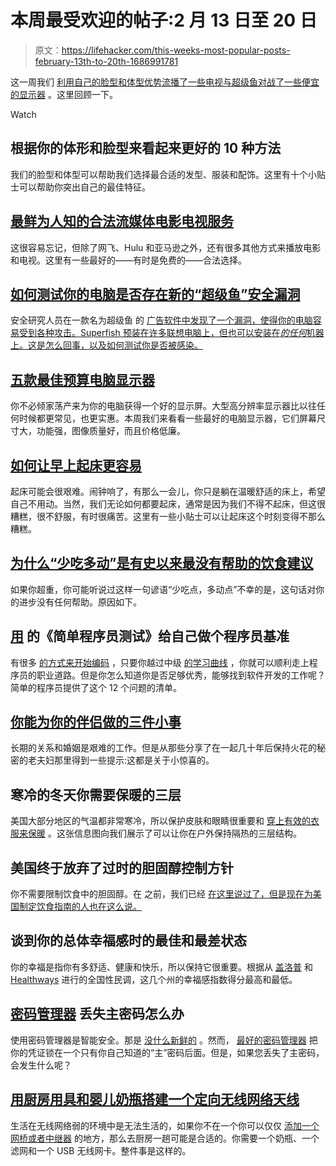 # 本周最受欢迎的帖子:2 月 13 日至 20 日

> 原文：<https://lifehacker.com/this-weeks-most-popular-posts-february-13th-to-20th-1686991781>

这一周我们 [利用自己的脸型和体型优势](https://lifehacker.com/top-10-ways-to-look-better-based-on-your-body-shape-and-1685649755)[流播了一些电视](http://lifehacker.com/the-best-lesser-known-services-for-legally-streaming-mo-1686068241)[与超级鱼](http://lifehacker.com/how-to-test-your-pc-for-the-new-superfish-security-vu-1686788663)[对战了一些便宜的显示器](http://lifehacker.com/five-best-budget-computer-monitors-1685766022) 。这里回顾一下。

Watch

## 根据你的体形和脸型来看起来更好的 10 种方法

我们的脸型和体型可以帮助我们选择最合适的发型、服装和配饰。这里有十个小贴士可以帮助你突出自己的最佳特征。

## [最鲜为人知的合法流媒体电影电视服务](http://lifehacker.com/the-best-lesser-known-services-for-legally-streaming-mo-1686068241)

这很容易忘记，但除了网飞、Hulu 和亚马逊之外，还有很多其他方式来播放电影和电视。这里有一些最好的——有时是免费的——合法选择。

## [如何测试你的电脑是否存在新的“超级鱼”安全漏洞](http://lifehacker.com/how-to-test-your-pc-for-the-new-superfish-security-vu-1686788663)

安全研究人员在一款名为超级鱼 的 [广告软件中发现了一个漏洞，使得你的电脑容易受到各种攻击。Superfish 预装在许多联想电脑上，但也可以安装在*的任何*机器上。这是怎么回事，以及如何测试你是否被感染。](http://gizmodo.com/lenovo-installs-adware-on-new-computers-that-could-stea-1686721226)

## [五款最佳预算电脑显示器](http://lifehacker.com/five-best-budget-computer-monitors-1685766022)

你不必倾家荡产来为你的电脑获得一个好的显示屏。大型高分辨率显示器比以往任何时候都更常见，也更实惠。本周我们来看看一些最好的电脑显示器，它们屏幕尺寸大，功能强，图像质量好，而且价格低廉。

## [如何让早上起床更容易](http://lifehacker.com/how-to-make-getting-out-of-bed-in-the-morning-easier-1686080471)

起床可能会很艰难。闹钟响了，有那么一会儿，你只是躺在温暖舒适的床上，希望自己不用动。当然，我们无论如何都要起床，通常是因为我们不得不起床，但这很糟糕，很不舒服，有时很痛苦。这里有一些小贴士可以让起床这个时刻变得不那么糟糕。

## [为什么“少吃多动”是有史以来最没有帮助的饮食建议](http://vitals.lifehacker.com/why-eat-less-move-more-is-the-least-helpful-diet-adv-1686146359)

如果你超重，你可能听说过这样一句谚语“少吃点，多动点”不幸的是，这句话对你的进步没有任何帮助。原因如下。

## [用](http://lifehacker.com/benchmark-yourself-as-a-programmer-with-the-simple-pro-1686326589) 的《简单程序员测试》给自己做个程序员基准

有很多 [的方式来开始编码](http://lifehacker.com/top-10-ways-to-teach-yourself-to-code-1684250889) ，只要你越过中级 [的学习曲线](http://lifehacker.com/why-learning-to-code-is-so-hard-and-what-you-can-do-ab-1685229278) ，你就可以顺利走上程序员的职业道路。但是你怎么知道你是否足够优秀，能够找到软件开发的工作呢？简单的程序员提供了这个 12 个问题的清单。

## [你能为你的伴侣做的三件小事](http://lifehacker.com/three-small-things-you-can-do-for-your-partner-to-make-1686306889)

长期的关系和婚姻是艰难的工作。但是从那些分享了在一起几十年后保持火花的秘密的老夫妇那里得到一些提示:这都是关于小惊喜的。

## 寒冷的冬天你需要保暖的三层

美国大部分地区的气温都非常寒冷，所以保护皮肤和眼睛很重要和 [穿上有效的衣服来保暖](http://lifehacker.com/how-to-effectively-layer-up-and-stay-warm-this-winter-1668968761) 。这张信息图向我们展示了可以让你在户外保持隔热的三层结构。

## 美国终于放弃了过时的胆固醇控制方针

你不需要限制饮食中的胆固醇。在 之前，我们已经 [在这里说过了，但是现在为美国制定饮食指南的人也在这么说。](http://lifehacker.com/what-is-cholesterol-and-why-should-i-care-about-it-1475427781)

## 谈到你的总体幸福感时的最佳和最差状态

你的幸福是指你有多舒适、健康和快乐，所以保持它很重要。根据从 [盖洛普](http://www.gallup.com/home.aspx?ref=logo) 和 [Healthways](http://www.healthways.com/) 进行的全国性民调，这几个州的幸福感指数得分最高和最低。

## [密码管理器](http://lifehacker.com/what-to-do-if-you-lose-the-master-password-to-your-pass-1686432765) 丢失主密码怎么办

使用密码管理器是智能安全。那是 [没什么新鲜的](http://lifehacker.com/the-only-secure-password-is-the-one-you-can-t-remember-5785420) 。然而， [最好的密码管理器](http://lifehacker.com/the-five-best-password-managers-5529133) 把你的凭证锁在一个只有你自己知道的“主”密码后面。但是，如果您丢失了主密码，会发生什么呢？

## [用厨房用具和婴儿奶瓶搭建一个定向无线网络天线](http://lifehacker.com/build-a-directional-wi-fi-antenna-from-kitchen-gear-and-1686173362)

生活在无线网络弱的环境中是无法生活的，如果你不在一个你可以仅仅 [添加一个网桥或者中继器](http://lifehacker.com/how-to-extend-your-wi-fi-network-with-an-old-router-915783308) 的地方，那么去厨房一趟可能是合适的。你需要一个奶瓶、一个滤网和一个 USB 无线网卡。整件事是这样的。